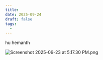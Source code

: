 ```yaml
---
title: 
date: 2025-09-24
draft: false
tags:
  - 
---
```

hu hemanth

![Screenshot 2025-09-23 at 5.17.30 PM.png](/images/Screenshot%202025-09-23%20at%205.17.30%20PM.png)